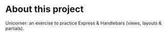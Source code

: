 
# About this project

Unicorner: an exercise to practice Express & Handlebars (views, layouts & partials).

